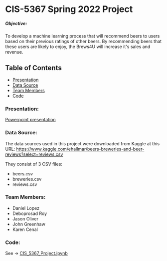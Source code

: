 # CIS-5367 Spring 2022 Project
##### Objective: 
To develop a machine learning process that will recommend beers to users based on their previous ratings of other beers. By recommending beers that these users are likely to enjoy, the Brews4U will increase it's sales and revenue. 

## **Table of Contents**
* [Presentation](#presentation)
* [Data Source](#datasource)
* [Team Members](#team-members)
* [Code](#code)

### <a name="presentation"></a>Presentation: 
[Powerpoint presentation](https://docs.google.com/presentation/d/16uC5Oro4aASedkhtJf2YY8d_E9jJSqdJZLdwfkVkmkM/edit?usp=sharing)

### <a name="datasource"></a>Data Source:
The data sources used in this project were downloaded from Kaggle at this URL:
https://www.kaggle.com/ehallmar/beers-breweries-and-beer-reviews?select=reviews.csv

They consist of 3 CSV files: 
- beers.csv
- breweries.csv
- reviews.csv
 
### <a name="team-members"></a>Team Members: 
* Daniel Lopez
* Deboprosad Roy
* Jason Oliver
* John Greenhaw
* Karen Cenal

### <a name="code"></a>Code: 
See -> [CIS_5367_Project.ipynb](CIS_5367_Project.ipynb)
